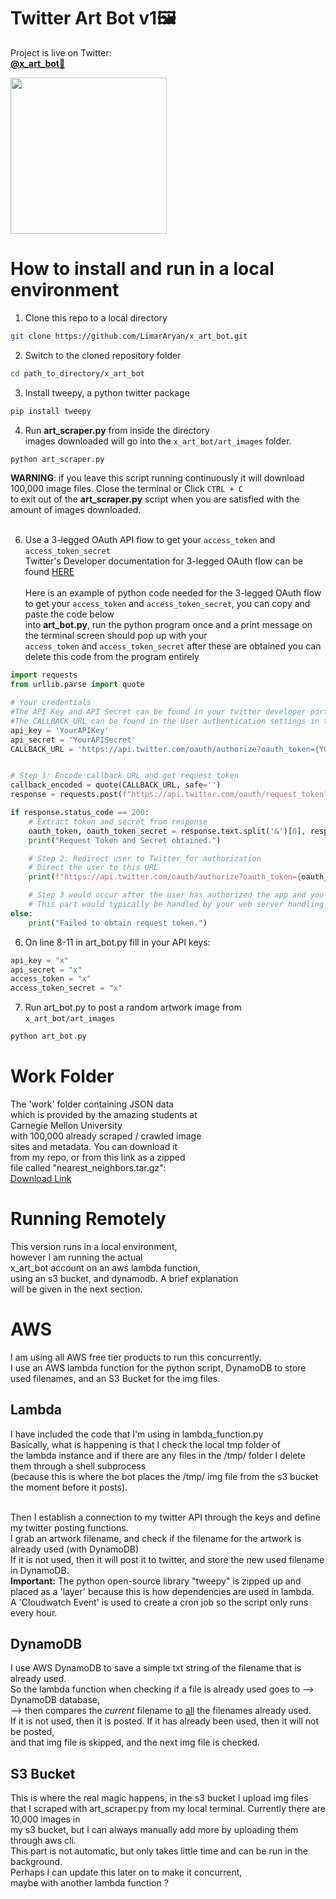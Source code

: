 # Twitter Art Bot v1🖼️

Project is live on Twitter: 
</br>**[@x_art_bot🎨](https://twitter.com/x_art_bot)**

<img src = 'https://github.com/LimarAryan/x_art_bot/assets/110574851/7b08c739-30fc-430e-a9ac-4735ddb2e647' width = '250'>

# How to install and run in a local environment
1. Clone this repo to a local directory
```bash
git clone https://github.com/LimarAryan/x_art_bot.git
```
2. Switch to the cloned repository folder
```bash
cd path_to_directory/x_art_bot
```
3. Install tweepy, a python twitter package
```bash
pip install tweepy
```
4. Run **art_scraper.py** from inside the directory</br>
images downloaded will go into the `x_art_bot/art_images` folder.
```bash
python art_scraper.py
```
**WARNING**: if you leave this script running continuously it will download 100,000 image files. Close the terminal or Click `CTRL + C`
</br>to exit out of the **art_scraper.py** script when you are satisfied with the amount of images downloaded.</br></br>

6. Use a 3-legged OAuth API flow to get your `access_token` and `access_token_secret`
</br>Twitter's Developer documentation for 3-legged OAuth flow can be found [HERE](https://developer.twitter.com/en/docs/authentication/oauth-1-0a/obtaining-user-access-tokens)
</br></br>Here is an example of python code needed for the 3-legged OAuth flow
</br>to get your `access_token` and `access_token_secret`, you can copy and paste the code below
</br>into **art_bot.py**, run the python program once and a print message on the terminal screen should pop up with your
</br> `access_token` and `access_token_secret` after these are obtained you can delete this code from the program entirely
```python
import requests
from urllib.parse import quote

# Your credentials
#The API Key and API Secret can be found in your twitter developer portal under 'Keys and Tokens'
#The CALLBACK_URL can be found in the User authentication settings in the twitter developer portal
api_key = 'YourAPIKey'
api_secret = 'YourAPISecret'
CALLBACK_URL = 'https://api.twitter.com/oauth/authorize?oauth_token={YOUR_OAUTH_TOKEN}' #example link


# Step 1: Encode callback URL and get request token
callback_encoded = quote(CALLBACK_URL, safe='')
response = requests.post(f"https://api.twitter.com/oauth/request_token?oauth_callback={callback_encoded}", auth=(api_key, api_secret))

if response.status_code == 200:
    # Extract token and secret from response
    oauth_token, oauth_token_secret = response.text.split('&')[0], response.text.split('&')[1]
    print("Request Token and Secret obtained.")

    # Step 2: Redirect user to Twitter for authorization
    # Direct the user to this URL
    print(f"https://api.twitter.com/oauth/authorize?oauth_token={oauth_token}")

    # Step 3 would occur after the user has authorized the app and you've received the oauth_verifier
    # This part would typically be handled by your web server handling the callback
else:
    print("Failed to obtain request token.")
```

6. On line 8-11 in art_bot.py fill in your API keys:
```python
api_key = "x"
api_secret = "x"
access_token = "x"
access_token_secret = "x"
```
7. Run art_bot.py to post a random artwork image from `x_art_bot/art_images`
```bash
python art_bot.py
```

# Work Folder
The 'work' folder containing JSON data</br>
which is provided by the amazing students at</br> 
Carnegie Mellon University</br>
with 100,000 already scraped / crawled image</br>
sites and metadata. You can download it</br>
from my repo, or from this link as a zipped</br>
file called "nearest_neighbors.tar.gz":</br>
[Download Link](https://kilthub.cmu.edu/articles/dataset/National_Gallery_of_Art_InceptionV3_Features/10061885)

# Running Remotely
This version runs in a local environment,</br>
however I am running the actual</br>
x_art_bot account on an aws lambda function,</br>
using an s3 bucket, and dynamodb. A brief explanation</br>
will be given in the next section.</br>

# AWS
I am using all AWS free tier products to run this concurrently.</br>
I use an AWS lambda function for the python script, DynamoDB to store </br>
used filenames, and an S3 Bucket for the img files.</br>

## Lambda
I have included the code that I'm using in lambda_function.py</br>
Basically, what is happening is that I check the local tmp folder of </br>
the lambda instance and if there are any files in the /tmp/ folder I delete them through a shell subprocess </br>
(because this is where the bot places the /tmp/ img file from the s3 bucket the moment before it posts). </br></br>

Then I establish a connection to my twitter API through the keys and define my twitter posting functions.</br>
I grab an artwork filename, and check if the filename for the artwork is already used (with DynamoDB) </br>
If it is not used, then it will post it to twitter, and store the new used filename in DynamoDB. </br>
**Important:** The python open-source library "tweepy" is zipped up and placed as a 'layer' because this is how dependencies are used in lambda.</br>
A 'Cloudwatch Event' is used to create a cron job so the script only runs every hour.</br>

## DynamoDB
I use AWS DynamoDB to save a simple txt string of the filename that is already used.</br>
So the lambda function when checking if a file is already used goes to --> DynamoDB database, </br>
--> then compares the *current* filename to <u>all</u> the filenames already used. </br>
If it is not used, then it is posted. If it has already been used, then it will not be posted, </br>
and that img file is skipped, and the next img file is checked.</br>

## S3 Bucket
This is where the real magic happens, in the s3 bucket I upload img files </br>
that I scraped with art_scraper.py from my local terminal. Currently there are 10,000 images in </br>
my s3 bucket, but I can always manually add more by uploading them through aws cli.</br>
This part is not automatic, but only takes little time and can be run in the background. </br>
Perhaps I can update this later on to make it concurrent, </br>
maybe with another lambda function ?
